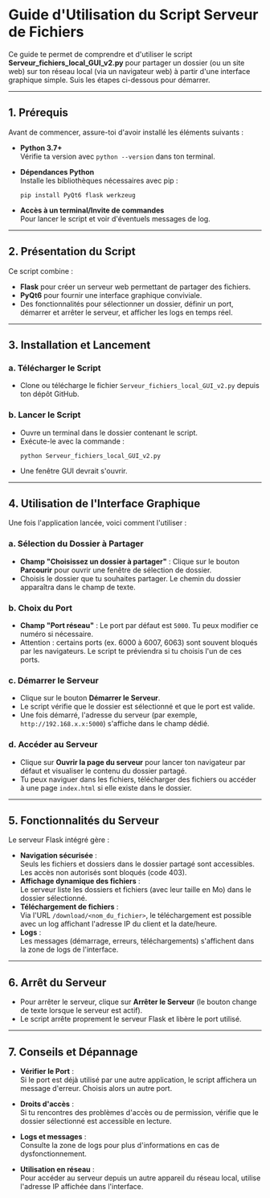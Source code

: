 Guide d'Utilisation du Script Serveur de Fichiers
=================================================
Ce guide te permet de comprendre et d'utiliser le script **Serveur_fichiers_local_GUI_v2.py** pour partager un dossier (ou un site web) sur ton réseau local (via un navigateur web) à partir d'une interface graphique simple. Suis les étapes ci-dessous pour démarrer.
* * * * *
1\. Prérequis
-------------
Avant de commencer, assure-toi d'avoir installé les éléments suivants :
-   **Python 3.7+**\
    Vérifie ta version avec `python --version` dans ton terminal.
-   **Dépendances Python**\
    Installe les bibliothèques nécessaires avec pip :
    ```
    pip install PyQt6 flask werkzeug
    ```

-   **Accès à un terminal/Invite de commandes**\
    Pour lancer le script et voir d'éventuels messages de log.
* * * * *
2\. Présentation du Script
--------------------------
Ce script combine :
-   **Flask** pour créer un serveur web permettant de partager des fichiers.
-   **PyQt6** pour fournir une interface graphique conviviale.
-   Des fonctionnalités pour sélectionner un dossier, définir un port, démarrer et arrêter le serveur, et afficher les logs en temps réel.
* * * * *

3\. Installation et Lancement
-----------------------------
### a. Télécharger le Script
-   Clone ou télécharge le fichier `Serveur_fichiers_local_GUI_v2.py` depuis ton dépôt GitHub.
### b. Lancer le Script
-   Ouvre un terminal dans le dossier contenant le script.
-   Exécute-le avec la commande :
    ```
    python Serveur_fichiers_local_GUI_v2.py
    ```
-   Une fenêtre GUI devrait s'ouvrir.
* * * * *
4\. Utilisation de l'Interface Graphique
----------------------------------------
Une fois l'application lancée, voici comment l'utiliser :
### a. Sélection du Dossier à Partager
-   **Champ "Choisissez un dossier à partager"** : Clique sur le bouton **Parcourir** pour ouvrir une fenêtre de sélection de dossier.
-   Choisis le dossier que tu souhaites partager. Le chemin du dossier apparaîtra dans le champ de texte.
### b. Choix du Port
-   **Champ "Port réseau"** : Le port par défaut est `5000`. Tu peux modifier ce numéro si nécessaire.
-   Attention : certains ports (ex. 6000 à 6007, 6063) sont souvent bloqués par les navigateurs. Le script te préviendra si tu choisis l'un de ces ports.
### c. Démarrer le Serveur
-   Clique sur le bouton **Démarrer le Serveur**.
-   Le script vérifie que le dossier est sélectionné et que le port est valide.
-   Une fois démarré, l'adresse du serveur (par exemple, `http://192.168.x.x:5000`) s'affiche dans le champ dédié.
### d. Accéder au Serveur

-   Clique sur **Ouvrir la page du serveur** pour lancer ton navigateur par défaut et visualiser le contenu du dossier partagé.
-   Tu peux naviguer dans les fichiers, télécharger des fichiers ou accéder à une page `index.html` si elle existe dans le dossier.
* * * * *
5\. Fonctionnalités du Serveur
------------------------------
Le serveur Flask intégré gère :
-   **Navigation sécurisée** :\
    Seuls les fichiers et dossiers dans le dossier partagé sont accessibles.\
    Les accès non autorisés sont bloqués (code 403).
-   **Affichage dynamique des fichiers** :\
    Le serveur liste les dossiers et fichiers (avec leur taille en Mo) dans le dossier sélectionné.
-   **Téléchargement de fichiers** :\
    Via l'URL `/download/<nom_du_fichier>`, le téléchargement est possible avec un log affichant l'adresse IP du client et la date/heure.
-   **Logs** :\
    Les messages (démarrage, erreurs, téléchargements) s'affichent dans la zone de logs de l'interface.
* * * * *
6\. Arrêt du Serveur
--------------------
-   Pour arrêter le serveur, clique sur **Arrêter le Serveur** (le bouton change de texte lorsque le serveur est actif).
-   Le script arrête proprement le serveur Flask et libère le port utilisé.
* * * * *
7\. Conseils et Dépannage
-------------------------
-   **Vérifier le Port** :\
    Si le port est déjà utilisé par une autre application, le script affichera un message d'erreur. Choisis alors un autre port.

-   **Droits d'accès** :\
    Si tu rencontres des problèmes d'accès ou de permission, vérifie que le dossier sélectionné est accessible en lecture.
-   **Logs et messages** :\
    Consulte la zone de logs pour plus d'informations en cas de dysfonctionnement.
-   **Utilisation en réseau** :\
    Pour accéder au serveur depuis un autre appareil du réseau local, utilise l'adresse IP affichée dans l'interface.

